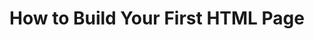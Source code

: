 ---
layout: post
title:  "How to Build Your First HTML Page"
permalink: /how-to-build-first-html-page
tags: learntocode projects
---